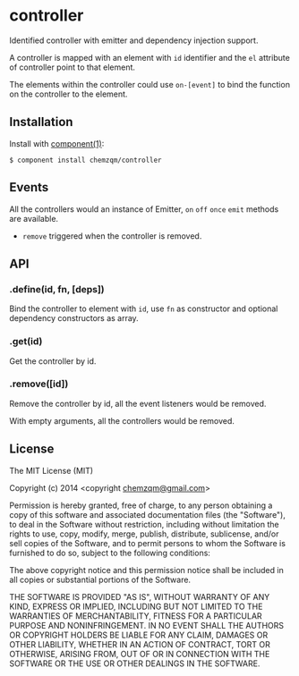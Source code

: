 # controller

  Identified controller with emitter and dependency injection support.

  A controller is mapped with an element with `id` identifier and the `el` attribute of controller point to that element.

  The elements within the controller could use `on-[event]` to bind the function on the controller to the element.

## Installation

  Install with [component(1)](http://component.io):

    $ component install chemzqm/controller

## Events

  All the controllers would an instance of Emitter, `on` `off` `once` `emit` methods are available.

  * `remove` triggered when the controller is removed.

## API

### .define(id, fn, [deps])

Bind the controller to element with `id`, use `fn` as constructor and optional dependency constructors as array.

### .get(id)

Get the controller by id.

### .remove([id])

Remove the controller by id, all the event listeners would be removed.

With empty arguments, all the controllers would be removed.

## License

  The MIT License (MIT)

  Copyright (c) 2014 <copyright chemzqm@gmail.com>

  Permission is hereby granted, free of charge, to any person obtaining a copy
  of this software and associated documentation files (the "Software"), to deal
  in the Software without restriction, including without limitation the rights
  to use, copy, modify, merge, publish, distribute, sublicense, and/or sell
  copies of the Software, and to permit persons to whom the Software is
  furnished to do so, subject to the following conditions:

  The above copyright notice and this permission notice shall be included in
  all copies or substantial portions of the Software.

  THE SOFTWARE IS PROVIDED "AS IS", WITHOUT WARRANTY OF ANY KIND, EXPRESS OR
  IMPLIED, INCLUDING BUT NOT LIMITED TO THE WARRANTIES OF MERCHANTABILITY,
  FITNESS FOR A PARTICULAR PURPOSE AND NONINFRINGEMENT. IN NO EVENT SHALL THE
  AUTHORS OR COPYRIGHT HOLDERS BE LIABLE FOR ANY CLAIM, DAMAGES OR OTHER
  LIABILITY, WHETHER IN AN ACTION OF CONTRACT, TORT OR OTHERWISE, ARISING FROM,
  OUT OF OR IN CONNECTION WITH THE SOFTWARE OR THE USE OR OTHER DEALINGS IN
  THE SOFTWARE.
